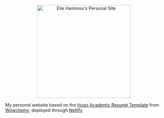 <p align="center"><a href="https://www.eliehammou.com/" target="_blank" rel="noopener"><img src="/assets/icon.png" alt="Elie Hammou's Personal Site" width="300" height="300"></a></p>


My personal website based on the [Hugo Academic Resumé Template](https://github.com/wowchemy/wowchemy-hugo-modules) from [Wowchemy](https://wowchemy.com/), deployed through [Netlify](https://www.netlify.com/)